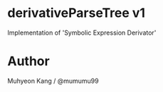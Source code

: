 # derivativeParseTree v1

Implementation of 'Symbolic Expression Derivator'

# Author

Muhyeon Kang / @mumumu99

